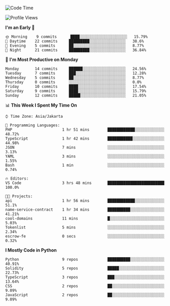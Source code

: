 <!--START_SECTION:waka-->
![Code Time](http://img.shields.io/badge/Code%20Time-1%2C204%20hrs%2043%20mins-blue)

![Profile Views](http://img.shields.io/badge/Profile%20Views-0-blue)

**I'm an Early 🐤** 

```text
🌞 Morning    9 commits      ████░░░░░░░░░░░░░░░░░░░░░   15.79% 
🌆 Daytime    22 commits     █████████░░░░░░░░░░░░░░░░   38.6% 
🌃 Evening    5 commits      ██░░░░░░░░░░░░░░░░░░░░░░░   8.77% 
🌙 Night      21 commits     █████████░░░░░░░░░░░░░░░░   36.84%

```
📅 **I'm Most Productive on Monday** 

```text
Monday       14 commits     ██████░░░░░░░░░░░░░░░░░░░   24.56% 
Tuesday      7 commits      ███░░░░░░░░░░░░░░░░░░░░░░   12.28% 
Wednesday    5 commits      ██░░░░░░░░░░░░░░░░░░░░░░░   8.77% 
Thursday     0 commits      ░░░░░░░░░░░░░░░░░░░░░░░░░   0.0% 
Friday       10 commits     ████░░░░░░░░░░░░░░░░░░░░░   17.54% 
Saturday     9 commits      ████░░░░░░░░░░░░░░░░░░░░░   15.79% 
Sunday       12 commits     █████░░░░░░░░░░░░░░░░░░░░   21.05%

```


📊 **This Week I Spent My Time On** 

```text
⌚︎ Time Zone: Asia/Jakarta

💬 Programming Languages: 
PHP                      1 hr 51 mins        ████████████░░░░░░░░░░░░░   48.72% 
TypeScript               1 hr 42 mins        ███████████░░░░░░░░░░░░░░   44.98% 
JSON                     7 mins              ░░░░░░░░░░░░░░░░░░░░░░░░░   3.13% 
YAML                     3 mins              ░░░░░░░░░░░░░░░░░░░░░░░░░   1.55% 
Bash                     1 min               ░░░░░░░░░░░░░░░░░░░░░░░░░   0.74%

🔥 Editors: 
VS Code                  3 hrs 48 mins       █████████████████████████   100.0%

🐱‍💻 Projects: 
api                      1 hr 56 mins        ████████████░░░░░░░░░░░░░   51.1% 
name-service-contract    1 hr 34 mins        ██████████░░░░░░░░░░░░░░░   41.21% 
cool-domains             11 mins             █░░░░░░░░░░░░░░░░░░░░░░░░   5.03% 
Tokenlist                5 mins              ░░░░░░░░░░░░░░░░░░░░░░░░░   2.34% 
escrow-fe                0 secs              ░░░░░░░░░░░░░░░░░░░░░░░░░   0.32%

```

**I Mostly Code in Python** 

```text
Python                   9 repos             ██████████░░░░░░░░░░░░░░░   40.91% 
Solidity                 5 repos             █████░░░░░░░░░░░░░░░░░░░░   22.73% 
TypeScript               3 repos             ███░░░░░░░░░░░░░░░░░░░░░░   13.64% 
CSS                      2 repos             ██░░░░░░░░░░░░░░░░░░░░░░░   9.09% 
JavaScript               2 repos             ██░░░░░░░░░░░░░░░░░░░░░░░   9.09%

```



<!--END_SECTION:waka-->
